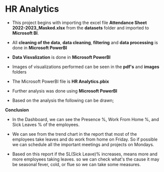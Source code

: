 # HR Analytics

- This project begins with importing the excel file **Attendance Sheet 2022-2023_Masked.xlsx** from the **datasets** folder and imported to **Microsoft BI**.

- All **cleaning of the data**, **data cleaning**, **filtering** and **data processing** is done in **Microsoft PowerBI**

- **Data Visvalization** is done in **Microsoft PowerBI**

- Images of visualizations performed can be seen in the **pdf's** and **images** folders

- The Microsoft PowerBI file is **HR Analytics.pbix**

- Further analysis was done using **Microsoft PowerBI**

- Based on the analysis the following can be drawn;


**Conclusion**

  - In the Dashboard, we can see the Presence %, Work From Home %, and Sick Leaves % of the employees.
  
  - We can see from the trend chart in the report that most of the employees take leaves and do work from home on Friday. So if possible we can schedule all the important meetings and projects on Mondays.

  - Based on this report if the SL(Sick Leave)%  increases, means more and more employees taking leaves. so we can check what's the cause it may be seasonal fever, cold, or flue so we can take some measures.
